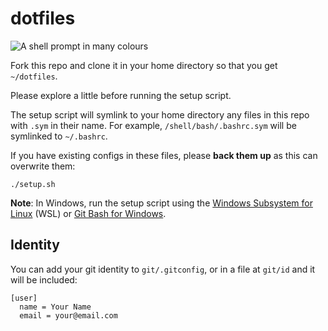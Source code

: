 # dotfiles

![A shell prompt in many colours](https://user-images.githubusercontent.com/6955296/218800662-8dbe06c3-279b-4f9d-9af5-58bc11f33ed4.gif)

Fork this repo and clone it in your home directory so that you get `~/dotfiles`.

Please explore a little before running the setup script.

The setup script will symlink to your home directory any files in this repo with `.sym` in their name. For example, `/shell/bash/.bashrc.sym` will be symlinked to `~/.bashrc`.

If you have existing configs in these files, please **back them up** as this can overwrite them:

``` shell
./setup.sh
```

**Note**: In Windows, run the setup script using the [Windows Subsystem for Linux](https://docs.microsoft.com/en-us/windows/wsl/install-win10) (WSL) or [Git Bash for Windows](https://git-for-windows.github.io).

## Identity

You can add your git identity to `git/.gitconfig`, or in a file at `git/id` and it will be included:

``` gitconfig
[user]
  name = Your Name
  email = your@email.com
```
